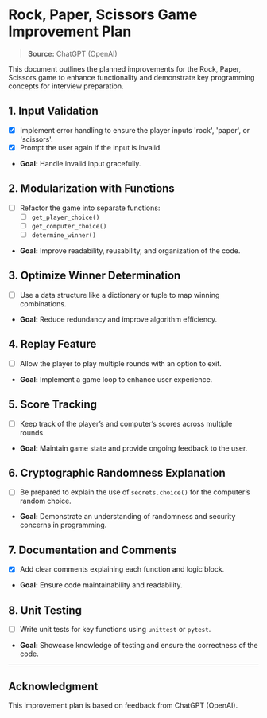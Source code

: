 # Rock, Paper, Scissors Game Improvement Plan

> **Source:** ChatGPT (OpenAI)

This document outlines the planned improvements for the Rock, Paper, Scissors game to enhance functionality and demonstrate key programming concepts for interview preparation.

## 1. Input Validation
- [x] Implement error handling to ensure the player inputs 'rock', 'paper', or 'scissors'.
- [x] Prompt the user again if the input is invalid.
- **Goal:** Handle invalid input gracefully.

## 2. Modularization with Functions
- [ ] Refactor the game into separate functions:
  - [ ] `get_player_choice()`
  - [ ] `get_computer_choice()`
  - [ ] `determine_winner()`
- **Goal:** Improve readability, reusability, and organization of the code.

## 3. Optimize Winner Determination
- [ ] Use a data structure like a dictionary or tuple to map winning combinations.
- **Goal:** Reduce redundancy and improve algorithm efficiency.

## 4. Replay Feature
- [ ] Allow the player to play multiple rounds with an option to exit.
- **Goal:** Implement a game loop to enhance user experience.

## 5. Score Tracking
- [ ] Keep track of the player’s and computer’s scores across multiple rounds.
- **Goal:** Maintain game state and provide ongoing feedback to the user.

## 6. Cryptographic Randomness Explanation
- [ ] Be prepared to explain the use of `secrets.choice()` for the computer’s random choice.
- **Goal:** Demonstrate an understanding of randomness and security concerns in programming.

## 7. Documentation and Comments
- [x] Add clear comments explaining each function and logic block.
- **Goal:** Ensure code maintainability and readability.

## 8. Unit Testing
- [ ] Write unit tests for key functions using `unittest` or `pytest`.
- **Goal:** Showcase knowledge of testing and ensure the correctness of the code.

---

## Acknowledgment
This improvement plan is based on feedback from ChatGPT (OpenAI).
